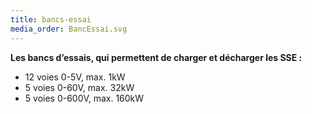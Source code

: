 ```yaml
---
title: bancs-essai
media_order: BancEssai.svg
---
```


**Les bancs d’essais, qui permettent de charger et décharger les SSE :**

* 12 voies 0-5V, max. 1kW
* 5 voies 0-60V, max. 32kW
* 5 voies 0-600V, max. 160kW
